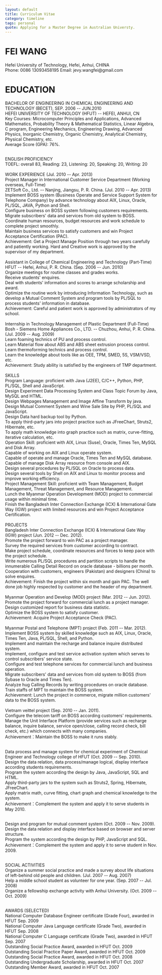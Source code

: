 ```yaml
---
layout: default
title: Curriculum Vitae
category: timeline
tags: personal
quote: Applying for a Master Degree in Australian Universty.
---
```

<p>
<h1>FEI WANG</h1>
Hefei University of Technology, Hefei, Anhui, CHINA
<br>Phone: 0086 13093458195 Email: jevy.wangfei@gmail.com
<h1>EDUCATION</h1>
BACHELOR OF ENGINEERING IN CHEMICAL ENGINEERING AND TECHNOLOGY (BECET), SEP. 2006 -- JUN.2010
<br>HEFEI UNIVERSITY OF TECHNOLOGY (HFUT) -- HEFEI, ANHUI, CN
<br> Key Courses: Microcomputer Principles and Applications, Advanced Mathematics, Probability Theory & Mathematical Statistics, Linear Algebra, C program, Engineering Mechanics, Engineering Drawing, Advanced Physics, Inorganic Chemistry, Organic Chemistry, Analytical Chemistry, Physical Chemistry, etc.
<br> Average Score (GPA): 76%. 

<br>ENGLISH PROFICIENCY
<br>TOEFL: overall 83, Reading: 23, Listening: 20, Speaking: 20, Writing: 20
<br>
<br>WORK EXPERIENCE (Jul. 2010 -- Apr. 2013)
<br>Project Manager in International Customer Service Department (Working overseas, Full-Time)
<br>ZETSoft Co., Ltd. -- Nanjing, Jiangsu, P. R. China. (Jul. 2010 -- Apr. 2013)
<br>Implement BOSS system (Business Operate and Service Support System for Telephone Company) by advance technology about AIX, Linux, Oracle, PL/SQL, JAVA, Python and Shell.
<br>Configure business on BOSS system following customers requirements.
<br>Migrate subscribers' data and services from old system to BOSS.
<br>Coordinate human resources, budget resources and work schedule to complete project smoothly.
<br>Maintain business services to satisfy customers and win Project Acceptance Certification (PAC).
<br>Achievement: Get a Project Manage Position through two years carefully and patiently working. Hard and Creative work is approved by the supervisor of my department.
<br>
<br>Assistant in College of Chemical Engineering and Technology (Part-Time)
<br>HFUT -- Hefei, Anhui, P. R. China. (Sep. 2006 -- Jun. 2010)
<br>Organize meetings for routine classes and grades works.
<br>Receive students' enquires.
<br>Deal with students' information and scores to arrange scholarship and award.
<br>Optimize the routine work by introducing Information Technology, such as develop a Mutual Comment System and program tools by PL/SQL to process students' information in database.
<br>Achievement: Careful and patient work is approved by administrators of my school.
<br>
<br>Internship in Technology Management of Plastic Department (Full-Time)
<br>Bosh - Siemens Home Appliances Co., LTD. -- Chuzhou, Anhui, P. R. China. (Jul. 2009 -- Aug. 2009)
<br>Learn foaming technics of PU and process control.
<br>Learn Material flow about ABS and ABS sheet extrusion process control.
<br>Learn thermoforming technics and process control.
<br>Learn the knowledge about tools like as OEE, TPM, SMED, 5S, VSM/VSD, etc.
<br>Achievement: Study ability is satisfied by the engineers of TMP department.
<br>
<br>SKILLS 
<br> Program Language: proficient with Java (J2EE), C/C++, Python, PHP, PL/SQL, Shell and JavaScript.
<br>Design Experiment Data Processing System and Class Topic Forum by Java, MySQL and HTML.
<br>Design Webpages Management and Image Affine Transform by java.
<br>Design Mutual Comment System and Wine Sale Site by PHP, PL/SQL and JavaScript.
<br>Design Data hard backup tool by Python.
<br>To apply third-party jars into project practice such as JFreeChart, Struts2, Hibernate, etc.
<br>To apply math knowledge into graph practice such as matrix, curve-fitting, iterative calculation, etc.
<br> Operation Skill: proficient with AIX, Linux (Suse), Oracle, Times Ten, MySQL and Disk Array.
<br>Capable of working on AIX and Linux operate system.
<br>Capable of operate and manage Oracle, Times Ten and MySQL database.
<br>Capable of manage Disk Array resource from console and AIX.
<br>Design several procedures by PL/SQL on Oracle to process data.
<br>Design several tools by Shell on AIX and Linux to monitor process and improve working efficiency.
<br> Project Management Skill: proficient with Team Management, Budget Management, Threat Management, and Resource Management.
<br>Lunch the Myanmar Operation Development (MOD) project to commercial usage within minimal time.
<br>Finish the Bangladesh Inter Connection Exchange (ICX) & International Gate Way (IGW) project with limited resources and win Project Acceptance Certification.
<br>
<br>PROJECTS
<br> Bangladesh Inter Connection Exchange (ICX) & International Gate Way (IGW) project (Jun. 2012 -- Dec. 2012).
<br>Promote the project forward to win PAC as a project manager.
<br>Survey the required services from customer according to contract. 
<br>Make project schedule, coordinate resources and forces to keep pace with the project schedule. 
<br>Write numerous PL/SQL procedures and partition scripts to handle the innumerable Calling Detail Record on oracle database - billions per month.
<br>Cooperation with customers, engineers (Pakistan) and designers (China) to solve enquires.
<br>Achievement: Finish the project within six month and gain PAC. The well done job highly respected by customer and the header of my department. 
<br>
<br> Myanmar Operation and Develop (MOD) project (Mar. 2012 -- Jun. 2012).
<br>Promote the project forward for commercial lunch as a project manager.
<br>Design customized report for business data statistic.
<br>Optimize the BOSS system to satisfy customer.
<br>Achievement: Acquire Project Acceptance Check (PAC).
<br>
<br> Myanmar Postal and Telephone (MPT) project (Feb. 2011 -- Mar. 2012). 
<br>Implement BOSS system by skilled knowledge such as AIX, Linux, Oracle, Times Ten, Java, PL/SQL, Shell, and Python.
<br>Implement and maintain the recharge and balance inquire distributed system.
<br>Implement, configure and test service activation system which serves to control subscribers' service state.
<br>Configure and test telephone services for commercial lunch and business operation.
<br>Migrate subscribers' data and services from old system to BOSS (from Sybase to Oracle and Times Ten).
<br>Analyze hug Calling Records by writing procedures on oracle database.
<br>Train staffs of MPT to maintain the BOSS system.
<br>Achievement: Lunch the project in commerce, migrate million customers' data to the BOSS system.
<br>
<br> Vietnam veittel project (Sep. 2010 -- Jan. 2011).
<br>Configure the telecom tariff on BOSS according customers' requirements.
<br>Manage the Unit Interface Platform (provide services such as recharge balance, inquire balance, service open/close, calling record check, bill check, etc.) which connects with many companies. 
<br>Achievement：Maintain the BOSS to make it runs stably.

<br> Data process and manage system for chemical experiment of Chemical Engineer and Technology college of HFUT (Oct. 2009 -- Sep. 2010).
<br>Design the data relation, data process/manage logical, display interface according students requirements.
<br>Program the system according the design by Java, JavaScript, SQL and HTML.
<br>Apply third-party jars to the system such as Struts2, Spring, Hibernate, JFreeChart.
<br>Apply matrix math, curve fitting, chart graph and chemical knowledge to the system.
<br>Achievement：Complement the system and apply it to serve students in May 2010.

<br> Design and program for mutual comment system (Oct. 2009 -- Nov. 2009).
<br>Design the data relation and display interface based on browser and server structure. 
<br>Program the system according the design by PHP, JavaScript and SQL.
<br>Achievement：Complement the system and apply it to serve student in Nov. 2009.

<br>SOCIAL ACTIVITIES
<br>Organize a summer social practice and made a survey about life situations of left-behind old people and children. (Jul. 2007 -- Aug. 2007)
<br>Help a middle school student as volunteer for one year. (Sep. 2007 -- Jul. 2008)
<br>Organize a fellowship exchange activity with Anhui University. (Oct. 2009 -- Oct. 2009)

<br>AWARDS (SELECTED)
<br>National Computer Database Engineer certificate (Grade Four), awarded in HFUT	Sep. 2009
<br>National Computer Java Language certificate (Grade Two), awarded in HFUT	Sep. 2008
<br>National Computer C Language certificate (Grade Two), awarded in HFUT	Sep. 2007
<br>Outstanding Social Practice Award, awarded in HFUT	Oct. 2009
<br>Outstanding Social Practice Paper Award, awarded in HFUT	Oct. 2009
<br>Outstanding Social Practice Award, awarded in HFUT	Oct. 2008
<br>Outstanding Undergraduate Scholarship, awarded in HFUT	Oct. 2007
<br>Outstanding Member Award, awarded in HFUT	Oct. 2007
<br>

</p>
